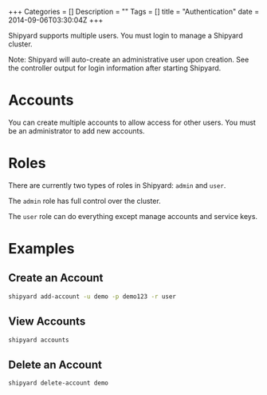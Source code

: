 +++
Categories = []
Description = ""
Tags = []
title = "Authentication"
date = 2014-09-06T03:30:04Z
+++

Shipyard supports multiple users.  You must login to manage a Shipyard cluster.

Note: Shipyard will auto-create an administrative user upon creation.  See the controller output for login information after starting Shipyard.

# Accounts
You can create multiple accounts to allow access for other users.  You must be an administrator to add new accounts.

# Roles
There are currently two types of roles in Shipyard:  `admin` and `user`.

The `admin` role has full control over the cluster.

The `user` role can do everything except manage accounts and service keys.

# Examples

## Create an Account
```bash
shipyard add-account -u demo -p demo123 -r user
```

## View Accounts
```bash
shipyard accounts
```

## Delete an Account
```bash
shipyard delete-account demo
```

